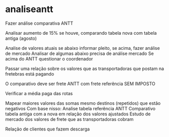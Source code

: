 # analiseantt
Fazer análise comparativa ANTT


Analisar aumento de 15% se houve, comparando tabela nova com tabela antiga (agosto)

Analise de valores atuais se abaixo informar pleito, se acima, fazer análise de mercado
Analisar de algumas abaixo precisa de análise mercado
Se acima do ANTT questionar o coordenador

Passar uma relação sobre os valores que as transportadoras que postam na fretebras está pagando

O comparativo deve ser frete ANTT com frete referência SEM IMPOSTO

Verificar a média paga das rotas

Mapear maiores valores das somas mesmo destinos (repetidos) que estão negativos
Com base nisso:
Analise tabela referência ANTT
Comparativo tabela antiga com a nova em relação dos valores ajustados
Estudo de mercado dos valores de frete que as transportadoras cobram

Relação de clientes que fazem descarga

